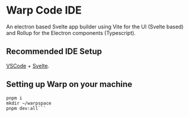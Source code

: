 # Warp Code IDE

An electron based Svelte app builder using Vite for the UI (Svelte based) and Rollup for the Electron components (Typescript).

## Recommended IDE Setup

[VSCode](https://code.visualstudio.com/) + [Svelte](https://marketplace.visualstudio.com/items?itemName=svelte.svelte-vscode).

## Setting up Warp on your machine

```npn i -g pnpm
pnpm i
mkdir ~/warpspace
pnpm dev:all```
